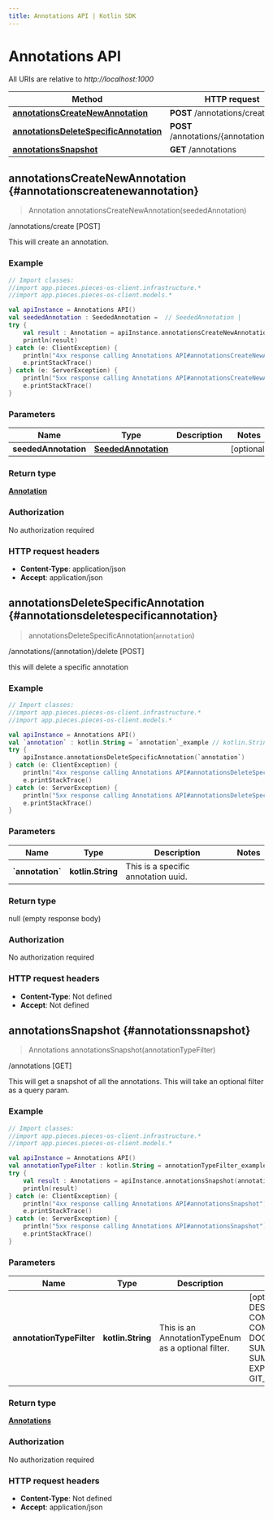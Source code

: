 ```yaml
---
title: Annotations API | Kotlin SDK
---
```


# Annotations API

All URIs are relative to *http://localhost:1000*

Method | HTTP request | Description
------------- | ------------- | -------------
[**annotationsCreateNewAnnotation**](#annotationscreatenewannotation) | **POST** /annotations/create | /annotations/create [POST]
[**annotationsDeleteSpecificAnnotation**](#annotationsdeletespecificannotation) | **POST** /annotations/\{annotation\}/delete | /annotations/\{annotation\}/delete [POST]
[**annotationsSnapshot**](#annotationssnapshot) | **GET** /annotations | /annotations [GET]


## **annotationsCreateNewAnnotation** {#annotationscreatenewannotation}
> Annotation annotationsCreateNewAnnotation(seededAnnotation)

/annotations/create [POST]

This will create an annotation.

### Example
```kotlin
// Import classes:
//import app.pieces.pieces-os-client.infrastructure.*
//import app.pieces.pieces-os-client.models.*

val apiInstance = Annotations API()
val seededAnnotation : SeededAnnotation =  // SeededAnnotation | 
try {
    val result : Annotation = apiInstance.annotationsCreateNewAnnotation(seededAnnotation)
    println(result)
} catch (e: ClientException) {
    println("4xx response calling Annotations API#annotationsCreateNewAnnotation")
    e.printStackTrace()
} catch (e: ServerException) {
    println("5xx response calling Annotations API#annotationsCreateNewAnnotation")
    e.printStackTrace()
}
```

### Parameters

Name | Type | Description  | Notes
------------- | ------------- | ------------- | -------------
 **seededAnnotation** | [**SeededAnnotation**](../models/SeededAnnotation)|  | [optional]

### Return type

[**Annotation**](../models/Annotation)

### Authorization

No authorization required

### HTTP request headers

 - **Content-Type**: application/json
 - **Accept**: application/json

## **annotationsDeleteSpecificAnnotation** {#annotationsdeletespecificannotation}
> annotationsDeleteSpecificAnnotation(`annotation`)

/annotations/\{annotation\}/delete [POST]

this will delete a specific annotation

### Example
```kotlin
// Import classes:
//import app.pieces.pieces-os-client.infrastructure.*
//import app.pieces.pieces-os-client.models.*

val apiInstance = Annotations API()
val `annotation` : kotlin.String = `annotation`_example // kotlin.String | This is a specific annotation uuid.
try {
    apiInstance.annotationsDeleteSpecificAnnotation(`annotation`)
} catch (e: ClientException) {
    println("4xx response calling Annotations API#annotationsDeleteSpecificAnnotation")
    e.printStackTrace()
} catch (e: ServerException) {
    println("5xx response calling Annotations API#annotationsDeleteSpecificAnnotation")
    e.printStackTrace()
}
```

### Parameters

Name | Type | Description  | Notes
------------- | ------------- | ------------- | -------------
 **&#x60;annotation&#x60;** | **kotlin.String**| This is a specific annotation uuid. |

### Return type

null (empty response body)

### Authorization

No authorization required

### HTTP request headers

 - **Content-Type**: Not defined
 - **Accept**: Not defined

## **annotationsSnapshot** {#annotationssnapshot}
> Annotations annotationsSnapshot(annotationTypeFilter)

/annotations [GET]

This will get a snapshot of all the annotations.  This will take an optional filter as a query param.

### Example
```kotlin
// Import classes:
//import app.pieces.pieces-os-client.infrastructure.*
//import app.pieces.pieces-os-client.models.*

val apiInstance = Annotations API()
val annotationTypeFilter : kotlin.String = annotationTypeFilter_example // kotlin.String | This is an AnnotationTypeEnum as a optional filter.
try {
    val result : Annotations = apiInstance.annotationsSnapshot(annotationTypeFilter)
    println(result)
} catch (e: ClientException) {
    println("4xx response calling Annotations API#annotationsSnapshot")
    e.printStackTrace()
} catch (e: ServerException) {
    println("5xx response calling Annotations API#annotationsSnapshot")
    e.printStackTrace()
}
```

### Parameters

Name | Type | Description  | Notes
------------- | ------------- | ------------- | -------------
 **annotationTypeFilter** | **kotlin.String**| This is an AnnotationTypeEnum as a optional filter. | [optional] [enum: DESCRIPTION, COMMENT, COMMENTATION, DOCUMENTATION, SUMMARIZATION, SUMMARY, EXPLANATION, GIT_COMMIT]

### Return type

[**Annotations**](../models/Annotations)

### Authorization

No authorization required

### HTTP request headers

 - **Content-Type**: Not defined
 - **Accept**: application/json

